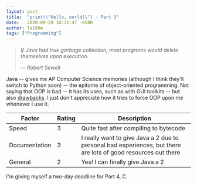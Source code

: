 ```yaml
---
layout: post
title:  "print(\"Hello, world!\") - Part 3"
date:   2020-09-29 10:31:47 -0500
author: Ta180m
tags: ["Programming"]
---
```


> *If Java had true garbage collection, most programs would delete themselves upon execution.*
>
> *-- Robert Sewell*


Java -- gives me AP Computer Science memories (although I think they'll switch to Python soon) -- the epitome of object-oriented programming. Not saying that OOP is bad -- it has its uses, such as with GUI toolkits -- but also [drawbacks](https://www.quora.com/Why-did-Dijkstra-say-that-%E2%80%9CObject-oriented-programming-is-an-exceptionally-bad-idea-which-could-only-have-originated-in-California-%E2%80%9D?share=1). I just don't appreciate how it tries to force OOP upon me whenever I use it.

<script src="https://emgithub.com/embed.js?target=https%3A%2F%2Fgithub.com%2FTa180m%2Fprint-Hello-World-%2Fblob%2Fmaster%2Ftest.java&style=hybrid&showBorder=on&showLineNumbers=on&showFileMeta=on"></script>

| Factor | Rating | Description |
| --- | --- | --- |
| Speed | 3 | Quite fast after compiling to bytecode |
| Documentation | 3 | I really want to give Java a 2 due to personal bad experiences, but there are lots of good resources out there |
| General | 2 | Yes! I can finally give Java a 2 |


I'm giving myself a two-day deadline for Part 4, C.

